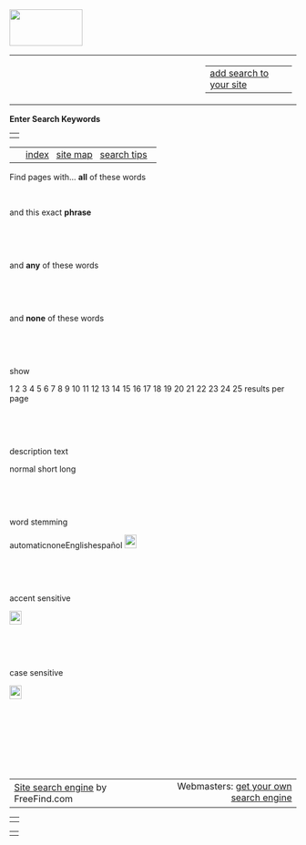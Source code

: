 <img src="https://bgoonz-blog.netlify.app/images/logo-circle.png" width="128" height="64" />

<table><colgroup><col style="width: 33%" /><col style="width: 33%" /><col style="width: 33%" /></colgroup><tbody><tr class="odd"><td> </td><td></td><td style="text-align: right;"><table><tbody><tr class="odd"><td><a href="http://www.freefind.com/">add search to your site</a></td></tr></tbody></table></td></tr></tbody></table>

  

**Enter Search Keywords**

<table><tbody><tr class="odd"><td><img src="http://search.freefind.com/img/onebyone.gif" width="1" height="1" /></td></tr></tbody></table>

<table><tbody><tr class="odd"><td> </td><td style="text-align: right;"><a href="https://search.freefind.com/siteindex.html?id=14588965&amp;ics=1" class="search-page-links">index</a>   <a href="https://search.freefind.com/find.html?id=14588965&amp;map=0&amp;page=0&amp;ics=1" class="search-page-links">site map</a>   <a href="https://search.freefind.com/searchtipspopadv.html" class="search-page-links">search tips</a>  </td></tr></tbody></table>

  

  

Find pages with... **all** of these words

 

and this exact **phrase**

 

 

and **any** of these words

 

 

and **none** of these words

 

 

show

1 2 3 4 5 6 7 8 9 10 11 12 13 14 15 16 17 18 19 20 21 22 23 24 25 results per page

 

 

description text

normal short long

 

 

word stemming

automaticnoneEnglishespañol <a href="https://search.freefind.com/searchtipspopadv.html#stem" class="search-page-links"><img src="https://search.freefind.com/img/qmark.jpg" alt="search tips" width="21" height="24" /></a>

 

 

accent sensitive

<a href="https://search.freefind.com/searchtipspopadv.html#accent" class="search-page-links"><img src="https://search.freefind.com/img/qmark.jpg" alt="search tips" width="21" height="24" /></a>

 

 

case sensitive

<a href="https://search.freefind.com/searchtipspopadv.html#case" class="search-page-links"><img src="https://search.freefind.com/img/qmark.jpg" alt="search tips" width="21" height="24" /></a>

 

 

 

 

<table><colgroup><col style="width: 50%" /><col style="width: 50%" /></colgroup><tbody><tr class="odd"><td style="text-align: left;"><a href="http://www.freefind.com/">Site search engine</a> by FreeFind.com<br />
</td><td style="text-align: right;"><div style="margin-bottom: 3px">Webmasters: <a href="http://www.freefind.com/">get your own search engine</a></div></td></tr></tbody></table>

<table><tbody><tr class="odd"><td><img src="https://search.freefind.com/img/onebyone.gif" width="1" height="1" /></td></tr></tbody></table>

<table><tbody><tr class="odd"><td></td></tr></tbody></table>
